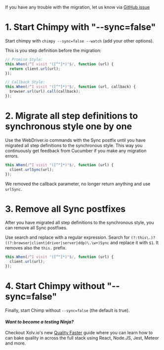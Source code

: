 If you have any trouble with the migration, let us know via [GitHub issue](https://github.com/TheBrainFamily/chimpy/issues)

# 1. Start Chimpy with "--sync=false"

Start chimpy with `chimpy --sync=false --watch` (add your other options).

This is you step definition before the migration:

```javascript
// Promise Style:
this.When(/^I visit "([^"]*)"$/, function (url) {
  return client.url(url);
});
```

```javascript
// Callback Style:
this.When(/^I visit "([^"]*)"$/, function (url, callback) {
  browser.url(url).call(callback);
});
```

# 2. Migrate all step definitions to synchronous style one by one

Use the WebDriver.io commands with the Sync postfix until you have migrated all step definitions to the synchronous style. This way you continuously get feedback from Cucumber if you make any migration errors.

```javascript
this.When(/^I visit "([^"]*)"$/, function (url) {
  client.urlSync(url);
});
```

We removed the callback parameter, no longer return anything and use `urlSync`.

# 3. Remove all Sync postfixes

After you have migrated all step definitions to the synchronous style, you can remove all Sync postfixes.

Use search and replace with a regular expression. Search for `(?:this\.)?((?:browser|client|driver|server|ddp)\.\w+)Sync` and replace it with `$1`. It removes also the `this.` prefix.

```javascript
this.When(/^I visit "([^"]*)"$/, function (url) {
  client.url(url);
});
```

# 4. Start Chimpy without "--sync=false"

Finally, start Chimp without `--sync=false` (the default is true).

#### *Want to become a testing Ninja?*

Checkout Xolv.io's new [Quality Faster](https://www.qualityfaster.com/?utm_source=XolvOSS&utm_medium=OSSDocs&utm_content=ChimpRM-Home&utm_campaign=QFLaunch) guide where you can learn how to can bake quality in across the full stack using React, Node.JS, Jest, Meteor and more.